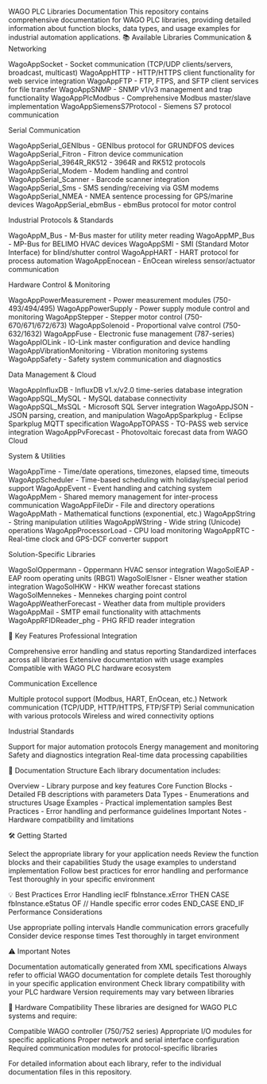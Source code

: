 WAGO PLC Libraries Documentation
This repository contains comprehensive documentation for WAGO PLC libraries, providing detailed information about function blocks, data types, and usage examples for industrial automation applications.
📚 Available Libraries
Communication & Networking

WagoAppSocket - Socket communication (TCP/UDP clients/servers, broadcast, multicast)
WagoAppHTTP - HTTP/HTTPS client functionality for web service integration
WagoAppFTP - FTP, FTPS, and SFTP client services for file transfer
WagoAppSNMP - SNMP v1/v3 management and trap functionality
WagoAppPlcModbus - Comprehensive Modbus master/slave implementation
WagoAppSiemensS7Protocol - Siemens S7 protocol communication

Serial Communication

WagoAppSerial_GENIbus - GENIbus protocol for GRUNDFOS devices
WagoAppSerial_Fitron - Fitron device communication
WagoAppSerial_3964R_RK512 - 3964R and RK512 protocols
WagoAppSerial_Modem - Modem handling and control
WagoAppSerial_Scanner - Barcode scanner integration
WagoAppSerial_Sms - SMS sending/receiving via GSM modems
WagoAppSerial_NMEA - NMEA sentence processing for GPS/marine devices
WagoAppSerial_ebmBus - ebmBus protocol for motor control

Industrial Protocols & Standards

WagoAppM_Bus - M-Bus master for utility meter reading
WagoAppMP_Bus - MP-Bus for BELIMO HVAC devices
WagoAppSMI - SMI (Standard Motor Interface) for blind/shutter control
WagoAppHART - HART protocol for process automation
WagoAppEnocean - EnOcean wireless sensor/actuator communication

Hardware Control & Monitoring

WagoAppPowerMeasurement - Power measurement modules (750-493/494/495)
WagoAppPowerSupply - Power supply module control and monitoring
WagoAppStepper - Stepper motor control (750-670/671/672/673)
WagoAppSolenoid - Proportional valve control (750-632/1632)
WagoAppFuse - Electronic fuse management (787-series)
WagoAppIOLink - IO-Link master configuration and device handling
WagoAppVibrationMonitoring - Vibration monitoring systems
WagoAppSafety - Safety system communication and diagnostics

Data Management & Cloud

WagoAppInfluxDB - InfluxDB v1.x/v2.0 time-series database integration
WagoAppSQL_MySQL - MySQL database connectivity
WagoAppSQL_MsSQL - Microsoft SQL Server integration
WagoAppJSON - JSON parsing, creation, and manipulation
WagoAppSparkplug - Eclipse Sparkplug MQTT specification
WagoAppTOPASS - TO-PASS web service integration
WagoAppPvForecast - Photovoltaic forecast data from WAGO Cloud

System & Utilities

WagoAppTime - Time/date operations, timezones, elapsed time, timeouts
WagoAppScheduler - Time-based scheduling with holiday/special period support
WagoAppEvent - Event handling and catching system
WagoAppMem - Shared memory management for inter-process communication
WagoAppFileDir - File and directory operations
WagoAppMath - Mathematical functions (exponential, etc.)
WagoAppString - String manipulation utilities
WagoAppWString - Wide string (Unicode) operations
WagoAppProcessorLoad - CPU load monitoring
WagoAppRTC - Real-time clock and GPS-DCF converter support

Solution-Specific Libraries

WagoSolOppermann - Oppermann HVAC sensor integration
WagoSolEAP - EAP room operating units (RBG1)
WagoSolElsner - Elsner weather station integration
WagoSolHKW - HKW weather forecast stations
WagoSolMennekes - Mennekes charging point control
WagoAppWeatherForecast - Weather data from multiple providers
WagoAppMail - SMTP email functionality with attachments
WagoAppRFIDReader_phg - PHG RFID reader integration

🚀 Key Features
Professional Integration

Comprehensive error handling and status reporting
Standardized interfaces across all libraries
Extensive documentation with usage examples
Compatible with WAGO PLC hardware ecosystem

Communication Excellence

Multiple protocol support (Modbus, HART, EnOcean, etc.)
Network communication (TCP/UDP, HTTP/HTTPS, FTP/SFTP)
Serial communication with various protocols
Wireless and wired connectivity options

Industrial Standards

Support for major automation protocols
Energy management and monitoring
Safety and diagnostics integration
Real-time data processing capabilities

📖 Documentation Structure
Each library documentation includes:

Overview - Library purpose and key features
Core Function Blocks - Detailed FB descriptions with parameters
Data Types - Enumerations and structures
Usage Examples - Practical implementation samples
Best Practices - Error handling and performance guidelines
Important Notes - Hardware compatibility and limitations

🛠 Getting Started

Select the appropriate library for your application needs
Review the function blocks and their capabilities
Study the usage examples to understand implementation
Follow best practices for error handling and performance
Test thoroughly in your specific environment

💡 Best Practices
Error Handling
iecIF fbInstance.xError THEN
    CASE fbInstance.eStatus OF
        // Handle specific error codes
    END_CASE
END_IF
Performance Considerations

Use appropriate polling intervals
Handle communication errors gracefully
Consider device response times
Test thoroughly in target environment

⚠️ Important Notes

Documentation automatically generated from XML specifications
Always refer to official WAGO documentation for complete details
Test thoroughly in your specific application environment
Check library compatibility with your PLC hardware
Version requirements may vary between libraries

🔧 Hardware Compatibility
These libraries are designed for WAGO PLC systems and require:

Compatible WAGO controller (750/752 series)
Appropriate I/O modules for specific applications
Proper network and serial interface configuration
Required communication modules for protocol-specific libraries


For detailed information about each library, refer to the individual documentation files in this repository.
